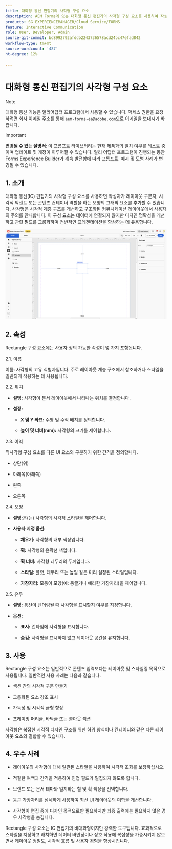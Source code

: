 ```yaml
---
title: 대화형 통신 편집기의 사각형 구성 요소
description: AEM Forms에 있는 대화형 통신 편집기의 사각형 구성 요소를 사용하여 작성자는 레이아웃 구분자, 시각적 액센트 또는 콘텐츠 컨테이너 역할을 하는 모양의 그래픽 요소를 추가할 수 있습니다.
products: SG_EXPERIENCEMANAGER/Cloud Service/FORMS
feature: Interactive Communication
role: User, Developer, Admin
source-git-commit: bd8992792afddb2243736578acd24bc47efad842
workflow-type: tm+mt
source-wordcount: '487'
ht-degree: 12%

---
```



# 대화형 통신 편집기의 사각형 구성 요소

>[!NOTE]
>
> 대화형 통신 기능은 얼리어답터 프로그램에서 사용할 수 있습니다. 액세스 권한을 요청하려면 회사 이메일 주소를 통해 `aem-forms-ea@adobe.com`으로 이메일을 보내시기 바랍니다.

>[!IMPORTANT]
>
> **변경될 수 있는 설명서**: 이 프롬프트 라이브러리는 현재 제품과의 일치 여부를 테스트 중이며 업데이트 및 개정이 이루어질 수 있습니다. 얼리 어답터 프로그램이 진행되는 동안 Forms Experience Builder가 계속 발전함에 따라 프롬프트. 예시 및 모범 사례가 변경될 수 있습니다.

## &#x200B;1. 소개

대화형 통신(IC) 편집기의 사각형 구성 요소를 사용하면 작성자가 레이아웃 구분자, 시각적 악센트 또는 콘텐츠 컨테이너 역할을 하는 모양의 그래픽 요소를 추가할 수 있습니다. 사각형은 시각적 계층 구조를 개선하고 구조화된 커뮤니케이션 레이아웃에서 사용자의 주의를 안내합니다.
이 구성 요소는 데이터에 연결되지 않지만 디자인 명확성을 개선하고 관련 필드를 그룹화하며 전반적인 프레젠테이션을 향상하는 데 유용합니다.

![IC 문서 찾기](/help/forms/interactive-communication/assets/rectangle.png)

## &#x200B;2. 속성

Rectangle 구성 요소에는 사용자 정의 가능한 속성이 몇 가지 포함됩니다.

2.1. 이름

이름: 사각형의 고유 식별자입니다. 주로 레이아웃 계층 구조에서 참조하거나 스타일을 일관되게 적용하는 데 사용됩니다.

2.2. 위치

- **설명:** 사각형이 문서 레이아웃에서 나타나는 위치를 결정합니다.

- **설정:**

   - **X 및 Y 좌표:** 수평 및 수직 배치를 정의합니다.

   - **높이 및 너비(mm):** 사각형의 크기를 제어합니다.

2.3. 이익

직사각형 구성 요소를 다른 UI 요소와 구분하기 위한 간격을 정의합니다.

- 상단(위)

- 아래쪽(아래쪽)

- 왼쪽

- 오른쪽

2.4. 모양

- **설명:**&#x200B;은(는) 사각형의 시각적 스타일을 제어합니다.

- **사용자 지정 옵션:**

   - **채우기:** 사각형의 내부 색상입니다.

   - **획:** 사각형의 윤곽선 색입니다.

   - **획 너비:** 사각형 테두리의 두께입니다.

   - **스타일:** 플랫, 테두리 또는 높임 같은 미리 설정된 스타일입니다.

   - **가장자리:** 모퉁이 모양(예: 둥글거나 예리한 가장자리)을 제어합니다.

2.5. 유무

- **설명:** 통신이 렌더링될 때 사각형을 표시할지 여부를 지정합니다.

- **옵션:**

   - **표시:** 런타임에 사각형을 표시합니다.

   - **숨김:** 사각형을 표시하지 않고 레이아웃 공간을 유지합니다.

## &#x200B;3. 사용

Rectangle 구성 요소는 일반적으로 콘텐츠 입력보다는 레이아웃 및 스타일링 목적으로 사용됩니다. 일반적인 사용 사례는 다음과 같습니다.

- 섹션 간의 시각적 구분 만들기

- 그룹화된 요소 강조 표시

- 가독성 및 시각적 균형 향상

- 프레이밍 머리글, 바닥글 또는 콜아웃 섹션

사각형은 복잡한 시각적 디자인 구조를 위한 하위 양식이나 컨테이너와 같은 다른 레이아웃 요소와 결합할 수 있습니다.

## &#x200B;4. 우수 사례

- 레이아웃의 사각형에 대해 일관된 스타일을 사용하여 시각적 조화를 보장하십시오.

- 적절한 여백과 간격을 적용하여 인접 필드가 밀집되지 않도록 합니다.

- 브랜드 또는 문서 테마와 일치하는 칠 및 획 색상을 선택합니다.

- 둥근 가장자리를 섬세하게 사용하여 최신 UI 레이아웃의 미학을 개선합니다.

- 사각형이 편집 중에 디자인 목적으로만 필요하지만 최종 출력에는 필요하지 않은 경우 사각형을 숨깁니다.

Rectangle 구성 요소는 IC 편집기의 비대화형이지만 강력한 도구입니다. 효과적으로 스타일을 지정하고 배치하면 데이터 바인딩이나 상호 작용에 복잡성을 가중시키지 않으면서 레이아웃 정밀도, 시각적 흐름 및 사용자 경험을 향상시킵니다.



